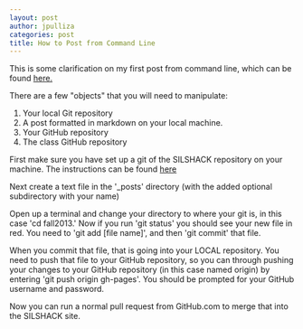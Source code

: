 ```yaml
---
layout: post
author: jpulliza
categories: post 
title: How to Post from Command Line
---
```


This is some clarification on my first post from command line, which can be found [here.](http://silshack.github.io/fall2013/2013/10/14/new-post.html)

There are a few "objects" that you will need to manipulate:

1. Your local Git repository
2. A post formatted in markdown on your local machine.
3. Your GitHub repository
4. The class GitHub repository

First make sure you have set up a git of the SILSHACK repository on your machine. The instructions can be found [here](http://silshack.github.io/fall2013/2013/10/14/forteenth-class.html)

Next create a text file in the '_posts' directory (with the added optional subdirectory with your name)

Open up a terminal and change your directory to where your git is, in this case 'cd fall2013.' Now if you run 'git status' you should see your new file in red. You need to 'git add [file name]', and then 'git commit' that file.

When you commit that file, that is going into your LOCAL repository. You need to push that file to your GitHub repository, so you can through pushing your changes to your GitHub repository (in this case named origin) by entering 'git push origin gh-pages'. You should be prompted for your GitHub username and password.

Now you can run a normal pull request from GitHub.com to merge that into the SILSHACK site.
